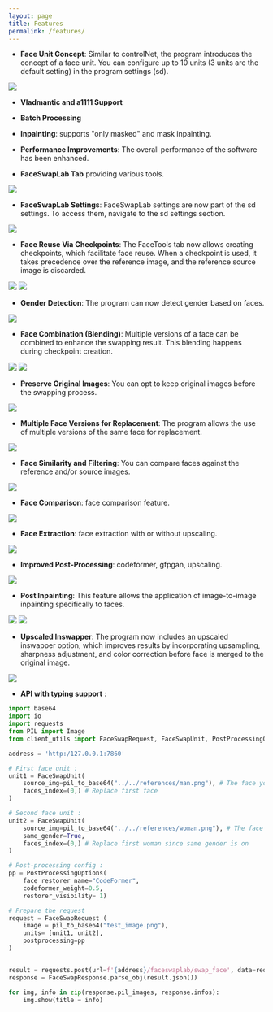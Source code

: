 ```yaml
---
layout: page
title: Features
permalink: /features/
---
```


+ **Face Unit Concept**: Similar to controlNet, the program introduces the concept of a face unit. You can configure up to 10 units (3 units are the default setting) in the program settings (sd).

![](/assets/images/face_units.png)

+ **Vladmantic and a1111 Support**

+ **Batch Processing**

+ **Inpainting**: supports "only masked" and mask inpainting.

+ **Performance Improvements**: The overall performance of the software has been enhanced.

+ **FaceSwapLab Tab**  providing various tools.

![](/assets/images/tab.png)

+ **FaceSwapLab Settings**: FaceSwapLab settings are now part of the sd settings. To access them, navigate to the sd settings section.

![](/assets/images/settings.png)

+ **Face Reuse Via Checkpoints**: The FaceTools tab now allows creating checkpoints, which facilitate face reuse. When a checkpoint is used, it takes precedence over the reference image, and the reference source image is discarded.

![](/assets/images/checkpoints.png)
![](/assets/images/checkpoints_use.png)

+ **Gender Detection**: The program can now detect gender based on faces.

![](/assets/images/gender.png)

+ **Face Combination (Blending)**: Multiple versions of a face can be combined to enhance the swapping result. This blending happens during checkpoint creation.

![](/assets/images/blend_face.png)
![](/assets/images/testein.png)

+ **Preserve Original Images**: You can opt to keep original images before the swapping process.

![](/assets/images/keep_orig.png)

+ **Multiple Face Versions for Replacement**: The program allows the use of multiple versions of the same face for replacement.

![](/assets/images/multiple_face_src.png)

+ **Face Similarity and Filtering**: You can compare faces against the reference and/or source images.

![](/assets/images/similarity.png)

+ **Face Comparison**: face comparison feature.

![](/assets/images/compare.png)

+ **Face Extraction**: face extraction with or without upscaling.

![](/assets/images/extract.png)

+ **Improved Post-Processing**: codeformer, gfpgan, upscaling.

![](/assets/images/post-processing.png)

+ **Post Inpainting**: This feature allows the application of image-to-image inpainting specifically to faces.

![](/assets/images/postinpainting.png)
![](/assets/images/postinpainting_result.png)

+ **Upscaled Inswapper**: The program now includes an upscaled inswapper option, which improves results by incorporating upsampling, sharpness adjustment, and color correction before face is merged to the original image.

![](/assets/images/upscalled_swapper.png)


+ **API with typing support** :

```python
import base64
import io
import requests
from PIL import Image
from client_utils import FaceSwapRequest, FaceSwapUnit, PostProcessingOptions, FaceSwapResponse, pil_to_base64

address = 'http:/127.0.0.1:7860'

# First face unit :
unit1 = FaceSwapUnit(
    source_img=pil_to_base64("../../references/man.png"), # The face you want to use
    faces_index=(0,) # Replace first face
)

# Second face unit :
unit2 = FaceSwapUnit(
    source_img=pil_to_base64("../../references/woman.png"), # The face you want to use
    same_gender=True,
    faces_index=(0,) # Replace first woman since same gender is on
)

# Post-processing config :
pp = PostProcessingOptions(
    face_restorer_name="CodeFormer",
    codeformer_weight=0.5,
    restorer_visibility= 1)

# Prepare the request 
request = FaceSwapRequest (
    image = pil_to_base64("test_image.png"),
    units= [unit1, unit2], 
    postprocessing=pp
)


result = requests.post(url=f'{address}/faceswaplab/swap_face', data=request.json(), headers={"Content-Type": "application/json; charset=utf-8"})
response = FaceSwapResponse.parse_obj(result.json())

for img, info in zip(response.pil_images, response.infos):
    img.show(title = info)


```